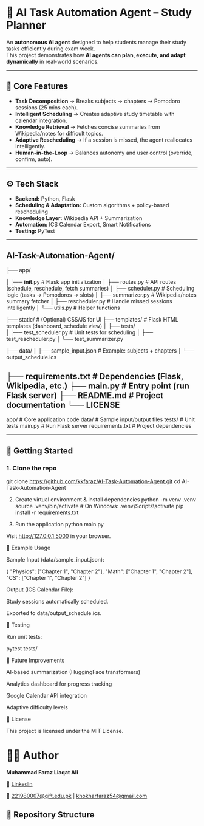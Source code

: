 # 🤖 AI Task Automation Agent – Study Planner

An **autonomous AI agent** designed to help students manage their study tasks efficiently during exam week.  
This project demonstrates how **AI agents can plan, execute, and adapt dynamically** in real-world scenarios.

---

## 🔹 Core Features
- **Task Decomposition** → Breaks subjects → chapters → Pomodoro sessions (25 mins each).
- **Intelligent Scheduling** → Creates adaptive study timetable with calendar integration.
- **Knowledge Retrieval** → Fetches concise summaries from Wikipedia/notes for difficult topics.
- **Adaptive Rescheduling** → If a session is missed, the agent reallocates intelligently.
- **Human-in-the-Loop** → Balances autonomy and user control (override, confirm, auto).

---

## ⚙️ Tech Stack
- **Backend:** Python, Flask
- **Scheduling & Adaptation:** Custom algorithms + policy-based rescheduling
- **Knowledge Layer:** Wikipedia API + Summarization
- **Automation:** ICS Calendar Export, Smart Notifications
- **Testing:** PyTest

---
## AI-Task-Automation-Agent/

├── app/    

│   ├── __init__.py        # Flask app initialization
│   ├── routes.py          # API routes (schedule, reschedule, fetch summaries)
│   ├── scheduler.py       # Scheduling logic (tasks → Pomodoros → slots)
│   ├── summarizer.py      # Wikipedia/notes summary fetcher
│   ├── rescheduler.py     # Handle missed sessions intelligently
│   └── utils.py           # Helper functions


├── static/                # (Optional) CSS/JS for UI
├── templates/             # Flask HTML templates (dashboard, schedule view)
│
├── tests/                 
│   ├── test_scheduler.py  # Unit tests for scheduling
│   ├── test_rescheduler.py
│   └── test_summarizer.py


├── data/
│   ├── sample_input.json  # Example: subjects + chapters
│   └── output_schedule.ics


├── requirements.txt       # Dependencies (Flask, Wikipedia, etc.)
├── main.py                # Entry point (run Flask server)
├── README.md              # Project documentation
└── LICENSE
---

app/ # Core application code
data/ # Sample input/output files
tests/ # Unit tests
main.py # Run Flask server
requirements.txt # Project dependencies


---

## 🚀 Getting Started

### 1. Clone the repo

git clone https://github.com/kkfaraz/AI-Task-Automation-Agent.git
cd AI-Task-Automation-Agent

2. Create virtual environment & install dependencies
python -m venv .venv
source .venv/bin/activate   # On Windows: .venv\Scripts\activate
pip install -r requirements.txt

3. Run the application
python main.py


Visit http://127.0.0.1:5000 in your browser.

📘 Example Usage

Sample Input (data/sample_input.json):

{
  "Physics": ["Chapter 1", "Chapter 2"],
  "Math": ["Chapter 1", "Chapter 2"],
  "CS": ["Chapter 1", "Chapter 2"]
}


Output (ICS Calendar File):

Study sessions automatically scheduled.

Exported to data/output_schedule.ics.

🧪 Testing

Run unit tests:

pytest tests/

🌟 Future Improvements

AI-based summarization (HuggingFace transformers)

Analytics dashboard for progress tracking

Google Calendar API integration

Adaptive difficulty levels

📜 License

This project is licensed under the MIT License.

# 👨‍💻 Author
**Muhammad Faraz Liaqat Ali**

🔗 [LinkedIn](https://www.linkedin.com/in/muhammad-faraz-data-scienctist/)  

📧 221980007@gift.edu.pk | khokharfaraz54@gmail.com

## 📂 Repository Structure

